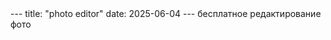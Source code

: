 <div id="photo-editor"></div>
<script src="https://unpkg.com/fabric@5.3.1/dist/fabric.min.js"></script>
<script>
  // Ваш JavaScript код редактора
</script>---
title: "photo editor"
date: 2025-06-04
---
бесплатное редактирование фото 
